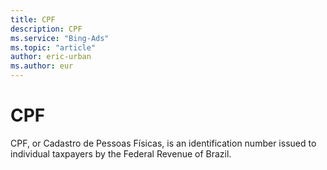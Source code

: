 ```yaml
---
title: CPF
description: CPF
ms.service: "Bing-Ads"
ms.topic: "article"
author: eric-urban
ms.author: eur
---
```


# CPF

CPF, or Cadastro de Pessoas Físicas, is an identification number issued to individual taxpayers by the Federal Revenue of Brazil.


